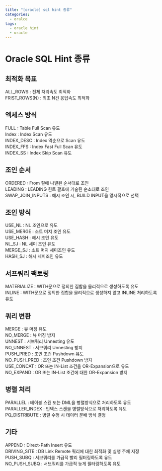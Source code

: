 ```yaml
---
title: "[oracle] sql hint 종류"
categories:
  - oralce
tags:
  - oracle hint
  - oracle
---
```


# Oracle SQL Hint 종류

## 최적화 목표  
ALL_ROWS : 전체 처리속도 최적화  
FRIST_ROWS(N) : 최초 N건 응답속도 최적화  



## 엑세스 방식  
FULL : Table Full Scan 유도  
Index : Index Scan 유도  
INDEX_DESC : Index 역순으로 Scan 유도  
INDEX_FFS : Index Fast Full Scan 유도  
INDEX_SS : Index Skip Scan 유도  



## 조인 순서  
ORDERED : From 절에 나열된 순서대로 조인  
LEADING : LEADING 힌트 괄호에 기술된 순소대로 조인  
SWAP_JOIN_INPUTS : 해시 조인 시, BUILD INPUT을 명시적으로 선택  



## 조인 방식  
USE_NL : NL 조인으로 유도  
USE_MERGE : 소트 머지 조인 유도  
USE_HASH : 해시 조인 유도  
NL_SJ : NL 세미 조인 유도  
MERGE_SJ : 소트 머지 세미조인 유도  
HASH_SJ : 해시 세미조인 유도  



## 서프쿼리 팩토링  
MATERIALIZE : WITH문으로 정의한 집합을 물리적으로 생성하도록 유도  
INLINE : WITH문으로 정의한 집합을 물리적으로 생성하지 않고 INLINE 처리하도록 유도  



## 쿼리 변환  
MERGE : 뷰 머징 유도  
NO_MERGE : 뷰 머징 방지  
UNNEST : 서브쿼리 Unnesting 유도  
NO_UNNEST : 서브쿼리 Unnesting 방지  
PUSH_PRED : 조인 조건 Pushdown 유도  
NO_PUSH_PRED : 조인 조건 Pushdown 방지  
USE_CONCAT : OR 또는 IN-List 조건을 OR-Expansion으로 유도  
NO_EXPAND : OR 또는 IN-List 조건에 대한 OR-Expansion 방지  



## 병렬 처리  
PARALLEL : 테이블 스캔 또는 DML을 병렬방식으로 처리하도록 유도  
PARALLER_INDEX : 인덱스 스캔을 병렬방식으로 처리하도록 유도  
PQ_DISTRIBUTE : 병렬 수행 시 데이터 분배 방식 결정  



## 기타  
APPEND : Direct-Path Insert 유도  
DRIVING_SITE : DB Link Remote 쿼리에 대한 최적화 및 실행 주체 지정  
PUSH_SUBQ : 서브쿼리를 가급적 빨리 필터링하도록 유도  
NO_PUSH_SUBQ : 서브쿼리를 가급적 늦게 필터링하도록 유도  